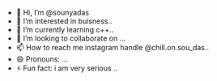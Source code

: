 - 👋 Hi, I’m @sounyadas
- 👀 I’m interested in buisness..
- 🌱 I’m currently learning c++..
- 💞️ I’m looking to collaborate on ...
- 📫 How to reach me instagram handle @chill.on.sou_das..
- 😄 Pronouns: ...
- ⚡ Fun fact: i am very serious  ..

<!---
sounyadas/sounyadas is a ✨ special ✨ repository because its `README.md` (this file) appears on your GitHub profile.
You can click the Preview link to take a look at your changes.
--->
